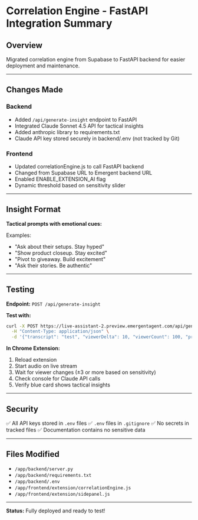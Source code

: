 # Correlation Engine - FastAPI Integration Summary

## Overview

Migrated correlation engine from Supabase to FastAPI backend for easier deployment and maintenance.

---

## Changes Made

### Backend
- Added `/api/generate-insight` endpoint to FastAPI
- Integrated Claude Sonnet 4.5 API for tactical insights
- Added anthropic library to requirements.txt
- Claude API key stored securely in backend/.env (not tracked by Git)

### Frontend
- Updated correlationEngine.js to call FastAPI backend
- Changed from Supabase URL to Emergent backend URL
- Enabled ENABLE_EXTENSION_AI flag
- Dynamic threshold based on sensitivity slider

---

## Insight Format

**Tactical prompts with emotional cues:**

Examples:
- "Ask about their setups. Stay hyped"
- "Show product closeup. Stay excited"
- "Pivot to giveaway. Build excitement"
- "Ask their stories. Be authentic"

---

## Testing

**Endpoint:** `POST /api/generate-insight`

**Test with:**
```bash
curl -X POST https://live-assistant-2.preview.emergentagent.com/api/generate-insight \
  -H "Content-Type: application/json" \
  -d '{"transcript": "test", "viewerDelta": 10, "viewerCount": 100, "prevCount": 90}'
```

**In Chrome Extension:**
1. Reload extension
2. Start audio on live stream
3. Wait for viewer changes (±3 or more based on sensitivity)
4. Check console for Claude API calls
5. Verify blue card shows tactical insights

---

## Security

✅ All API keys stored in `.env` files
✅ `.env` files in `.gitignore`
✅ No secrets in tracked files
✅ Documentation contains no sensitive data

---

## Files Modified

- `/app/backend/server.py`
- `/app/backend/requirements.txt`
- `/app/backend/.env`
- `/app/frontend/extension/correlationEngine.js`
- `/app/frontend/extension/sidepanel.js`

---

**Status:** Fully deployed and ready to test!
